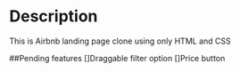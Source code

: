# Description

This is Airbnb landing page clone using only HTML and CSS

##Pending features
[]Draggable filter option
[]Price button
